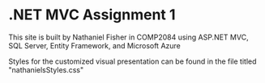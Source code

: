 <h1>.NET MVC Assignment 1</h1>

<p>This site is built by Nathaniel Fisher in COMP2084 using ASP.NET MVC, SQL Server, Entity Framework, and Microsoft Azure</p>
<p>Styles for the customized visual presentation can be found in the file titled "nathanielsStyles.css"</p>